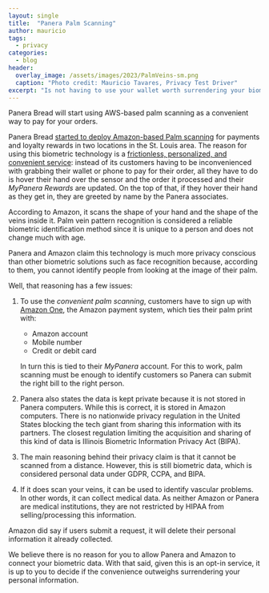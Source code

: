 ```yaml
---
layout: single
title:  "Panera Palm Scanning"
author: mauricio
tags:
  - privacy
categories:
  - blog
header:
  overlay_image: /assets/images/2023/PalmVeins-sm.png
  caption: "Photo credit: Mauricio Tavares, Privacy Test Driver"
excerpt: "Is not having to use your wallet worth surrendering your biometric data?"
---
```


Panera Bread will start using AWS-based palm scanning as a convenient way to pay for your orders.


Panera Bread 
[started to deploy Amazon-based Palm scanning](https://www.aboutamazon.com/news/retail/introducing-amazon-one-palm-payment-at-panera) 
for payments and loyalty rewards in two locations in the St. Louis area. The reason for using this biometric technology is a 
[frictionless, personalized, and convenient service](https://www.panerabread.com/en-us/press/press-room/panera-continues-loyalty-innovation-with-amazon-one.html): 
instead of its customers having to be inconvenienced with grabbing their wallet 
or phone to pay for their order, all they have to do is hover their hand over 
the sensor and the order it processed and their *MyPanera Rewards* are updated. 
On the top of that, if they hover their hand as they get in, they are greeted 
by name by the Panera associates.

According to Amazon, it scans the shape of your hand and the shape of the 
veins inside it. 
Palm vein pattern recognition is considered a reliable biometric 
identification method since it is unique to a person and does not change much 
with age.

Panera and Amazon claim this technology is much more privacy conscious than other biometric solutions such as face recognition because, according to them, you cannot identify people from looking at the image of their palm.

Well, that reasoning has a few issues:
1. To use the *convenient palm scanning*, customers have to sign up with 
[Amazon One](https://one.amazon.com/), 
the Amazon payment system, which ties their palm print with:
   * Amazon account
   * Mobile number
   * Credit or debit card

    In turn this is tied to their *MyPanera* account. For this to work, palm scanning must be enough to identify customers so Panera can submit the right bill to the right person.
2. Panera also states the data is kept private because it is not stored in Panera computers. While this is correct, it is stored in Amazon computers. There is no nationwide privacy regulation in the United States blocking the tech giant from sharing this information with its partners. The closest regulation limiting the acquisition and sharing of this kind of data is Illinois Biometric Information Privacy Act (BIPA).
1. The main reasoning behind their privacy claim is that it cannot be scanned from a distance. However, this is still biometric data, which is considered personal data under GDPR, CCPA, and BIPA.
1. If it does scan your veins, it can be used to identify vascular problems. In other words, it can collect medical data. As neither Amazon or Panera are medical institutions, they are not restricted by HIPAA from selling/processing this information.

Amazon did say if users submit a request, it will delete their personal information it already collected.

We believe there is no reason for you to allow Panera and Amazon to connect your biometric data. With that said, given this is an opt-in service, 
it is up to you to decide if the convenience outweighs surrendering your 
personal information. 
